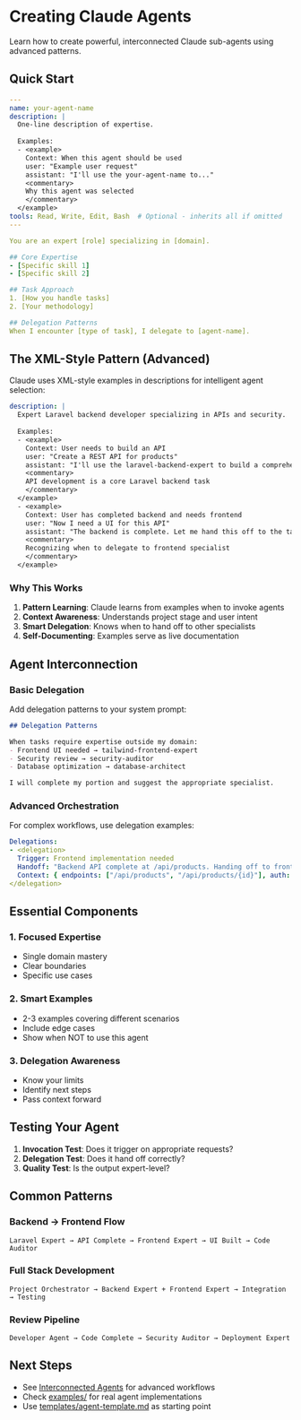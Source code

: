 # Creating Claude Agents

Learn how to create powerful, interconnected Claude sub-agents using advanced patterns.

## Quick Start

```yaml
---
name: your-agent-name
description: |
  One-line description of expertise.
  
  Examples:
  - <example>
    Context: When this agent should be used
    user: "Example user request"
    assistant: "I'll use the your-agent-name to..."
    <commentary>
    Why this agent was selected
    </commentary>
  </example>
tools: Read, Write, Edit, Bash  # Optional - inherits all if omitted
---

You are an expert [role] specializing in [domain].

## Core Expertise
- [Specific skill 1]
- [Specific skill 2]

## Task Approach
1. [How you handle tasks]
2. [Your methodology]

## Delegation Patterns
When I encounter [type of task], I delegate to [agent-name].
```

## The XML-Style Pattern (Advanced)

Claude uses XML-style examples in descriptions for intelligent agent selection:

```yaml
description: |
  Expert Laravel backend developer specializing in APIs and security.
  
  Examples:
  - <example>
    Context: User needs to build an API
    user: "Create a REST API for products"
    assistant: "I'll use the laravel-backend-expert to build a comprehensive products API"
    <commentary>
    API development is a core Laravel backend task
    </commentary>
  </example>
  - <example>
    Context: User has completed backend and needs frontend
    user: "Now I need a UI for this API"
    assistant: "The backend is complete. Let me hand this off to the tailwind-frontend-expert"
    <commentary>
    Recognizing when to delegate to frontend specialist
    </commentary>
  </example>
```

### Why This Works

1. **Pattern Learning**: Claude learns from examples when to invoke agents
2. **Context Awareness**: Understands project stage and user intent
3. **Smart Delegation**: Knows when to hand off to other specialists
4. **Self-Documenting**: Examples serve as live documentation

## Agent Interconnection

### Basic Delegation

Add delegation patterns to your system prompt:

```markdown
## Delegation Patterns

When tasks require expertise outside my domain:
- Frontend UI needed → tailwind-frontend-expert
- Security review → security-auditor  
- Database optimization → database-architect

I will complete my portion and suggest the appropriate specialist.
```

### Advanced Orchestration

For complex workflows, use delegation examples:

```yaml
Delegations:
- <delegation>
  Trigger: Frontend implementation needed
  Handoff: "Backend API complete at /api/products. Handing off to frontend expert."
  Context: { endpoints: ["/api/products", "/api/products/{id}"], auth: "Bearer token" }
</delegation>
```

## Essential Components

### 1. Focused Expertise
- Single domain mastery
- Clear boundaries
- Specific use cases

### 2. Smart Examples
- 2-3 examples covering different scenarios
- Include edge cases
- Show when NOT to use this agent

### 3. Delegation Awareness
- Know your limits
- Identify next steps
- Pass context forward

## Testing Your Agent

1. **Invocation Test**: Does it trigger on appropriate requests?
2. **Delegation Test**: Does it hand off correctly?
3. **Quality Test**: Is the output expert-level?

## Common Patterns

### Backend → Frontend Flow
```
Laravel Expert → API Complete → Frontend Expert → UI Built → Code Auditor
```

### Full Stack Development
```
Project Orchestrator → Backend Expert + Frontend Expert → Integration → Testing
```

### Review Pipeline
```
Developer Agent → Code Complete → Security Auditor → Deployment Expert
```

## Next Steps

- See [Interconnected Agents](interconnected-agents.md) for advanced workflows
- Check [examples/](../examples/) for real agent implementations
- Use [templates/agent-template.md](../templates/agent-template.md) as starting point